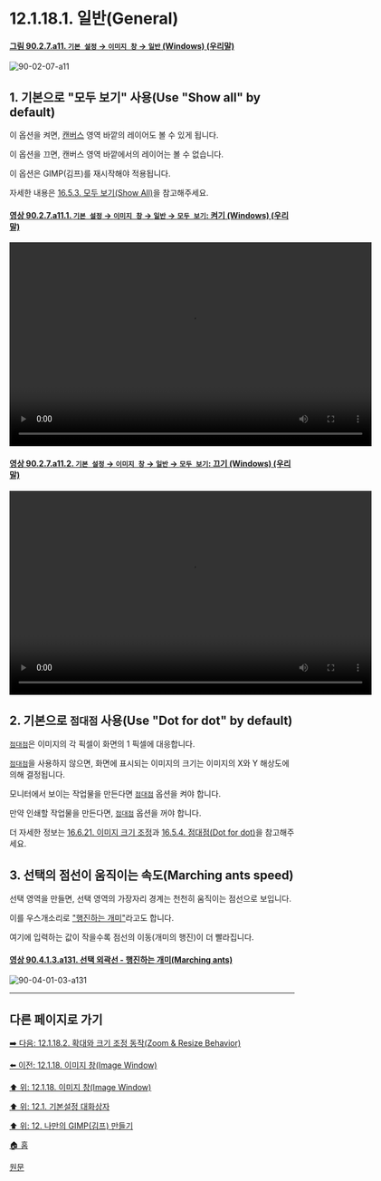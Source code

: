 # 12.1.18.1. 일반(General)

<a id="90-02-07-a11"></a>

#### [그림 90.2.7.a11. `기본 설정` → `이미지 창` → `일반` (Windows) (우리말)](./90-02-07-00-image-windows.md#90-02-07-a11)
![90-02-07-a11](https://github.com/wonder13662/gimp/assets/15767104/9c8e8a0d-b3b3-4d0c-be24-dbe4e62443ee)

<a id="12-01-18-01-s1"></a>

## 1. 기본으로 "모두 보기" 사용(Use "Show all" by default)
이 옵션을 켜면, [캔버스](./19-glossaryx-canvas.md) 영역 바깥의 레이어도 볼 수 있게 됩니다.

이 옵션을 끄면, 캔버스 영역 바깥에서의 레이어는 볼 수 없습니다.

이 옵션은 GIMP(김프)를 재시작해야 적용됩니다.

자세한 내용은 [16.5.3. 모두 보기(Show All)](./16-05-03-00-show-all.md)을 참고해주세요.

<a id="90-02-07-a11-01"></a>

#### [영상 90.2.7.a11.1. `기본 설정` → `이미지 창` → `일반` → `모두 보기`: 켜기 (Windows) (우리말)](./90-02-07-00-image-windows.md#90-02-07-a11-01)
<video controls="controls" width="640" height="360" src="https://github.com/wonder13662/gimp/assets/15767104/fc4d6313-2e54-4bb6-bd15-f9f9c3553430"></video>

<a id="90-02-07-a11-02"></a>

#### [영상 90.2.7.a11.2. `기본 설정` → `이미지 창` → `일반` → `모두 보기`: 끄기 (Windows) (우리말)](./90-02-07-00-image-windows.md#90-02-07-a11-02)
<video controls="controls" width="640" height="360" src="https://github.com/wonder13662/gimp/assets/15767104/63ab823a-ddda-48bc-9dfa-2df8e23c5b41"></video>

<a id="12-01-18-01-s2"></a>

## 2. 기본으로 `점대점` 사용(Use "Dot for dot" by default)
[`점대점`](./19-glossaryx-dot_for_dot.md)은 이미지의 각 픽셀이 화면의 1 픽셀에 대응합니다. 

[`점대점`](./19-glossaryx-dot_for_dot.md)을 사용하지 않으면, 화면에 표시되는 이미지의 크기는 이미지의 X와 Y 해상도에 의해 결정됩니다. 

모니터에서 보이는 작업물을 만든다면 [`점대점`](./19-glossaryx-dot_for_dot.md) 옵션을 켜야 합니다. 

만약 인쇄할 작업물을 만든다면, [`점대점`](./19-glossaryx-dot_for_dot.md) 옵션을 꺼야 합니다. 

더 자세한 정보는 [16.6.21. 이미지 크기 조정](./16-06-21-scale-image.md)과 [16.5.4. 점대점(Dot for dot)](./16-05-04-00-dot-for-dot.md)을 참고해주세요.

<a id="12-01-18-01-s3"></a>

## 3. 선택의 점선이 움직이는 속도(Marching ants speed)
선택 영역을 만들면, 선택 영역의 가장자리 경계는 천천히 움직이는 점선으로 보입니다.

이를 우스개소리로 ["행진하는 개미"](./19-glossaryx-marching_ants.md)라고도 합니다.

여기에 입력하는 값이 작을수록 점선의 이동(개미의 행진)이 더 빨라집니다.

<a id="90-04-01-03-a131"></a>

#### [영상 90.4.1.3.a131. 선택 외곽선 - 행진하는 개미(Marching ants)](./90-04-0001-003-rectangle_select.md#90-04-01-03-a131)
![90-04-01-03-a131](https://github.com/wonder13662/gimp/assets/15767104/ba34706e-68e9-4b1f-9c29-1f649109a9b3)

***

## 다른 페이지로 가기

[➡️ 다음: 12.1.18.2. 확대와 크기 조정 동작(Zoom & Resize Behavior)](./12-01-18-02-zoom_n_resize_behavior.md)

[⬅️ 이전: 12.1.18. 이미지 창(Image Window)](./12-01-18-00-image-window.md)

[⬆️ 위: 12.1.18. 이미지 창(Image Window)](./12-01-18-00-image-window.md)

[⬆️ 위: 12.1. 기본설정 대화상자](./12-01-00-preference-dialog.md)

[⬆️ 위: 12. 나만의 GIMP(김프) 만들기](./12-00-enrich-my-gimp.md)

[🏠 홈](./00-home.md)

[원문](https://docs.gimp.org/2.10/ko/gimp-pimping.html#gimp-prefs-image-window)
